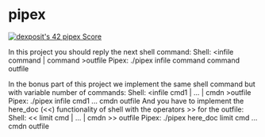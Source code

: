 # pipex
[![dexposit's 42 pipex Score](https://badge42.vercel.app/api/v2/cl2hrwxk3011709jppzcysckf/project/2565211)](https://github.com/JaeSeoKim/badge42)

In this project you should reply the next shell command:
Shell:  <infile command | command >outfile
Pipex:  ./pipex infile command command outfile

In the bonus part of this project we implement the same shell command but with variable number of commands:
Shell:  <infile cmd1 | ... | cmdn >outfile
Pipex:  ./pipex infile cmd1 ... cmdn outfile
And you have to implement the here_doc (<<) functionality of shell with the operators >> for the outfile:
Shell: << limit cmd | ... | cmdn >> outfile
Pipex:  ./pipex here_doc limit cmd ... cmdn outfile
